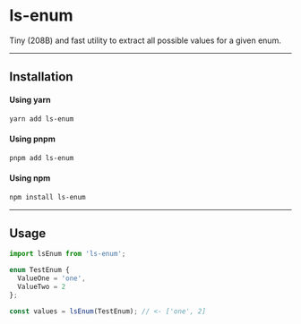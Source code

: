 # ls-enum

Tiny (208B) and fast utility to extract all possible values for a given enum.

<hr />

## Installation
#### Using yarn
```sh
yarn add ls-enum
```

#### Using pnpm
```sh
pnpm add ls-enum
```

#### Using npm
```sh
npm install ls-enum
```

<hr />

## Usage
```typescript
import lsEnum from 'ls-enum';

enum TestEnum {
  ValueOne = 'one',
  ValueTwo = 2
};

const values = lsEnum(TestEnum); // <- ['one', 2]
```
